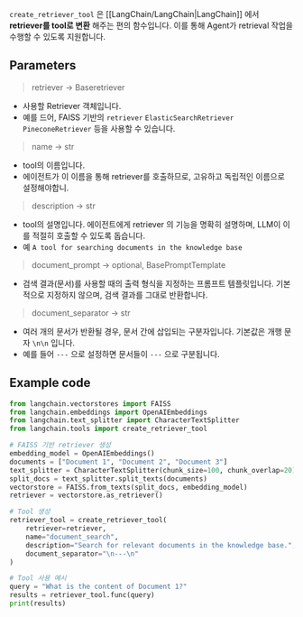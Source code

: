 `create_retriever_tool` 은 [[LangChain/LangChain|LangChain]] 에서 **retriever를 tool로 변환** 해주는 편의 함수입니다. 이를 통해 Agent가 retrieval 작업을 수행할 수 있도록 지원합니다.

## Parameters

> retriever -> Baseretriever

- 사용할 Retriever 객체입니다.
- 예를 드어, FAISS 기반의 `retriever` `ElasticSearchRetriever` `PineconeRetriever` 등을 사용할 수 있습니다.

> name -> str

- tool의 이름입니다.
- 에이전트가 이 이름을 통해 retriever를 호출하므로, 고유하고 독립적인 이름으로 설정해야합니.

> description -> str

- tool의 설명입니다. 에이전트에게 retriever 의 기능을 명확히 설명하며, LLM이 이를 적절히 호출할 수 있도록 돕습니다.
- 예 `A tool for searching documents in the knowledge base`

> document_prompt -> optional, BasePromptTemplate

- 검색 결과(문서)를 사용할 때의 출력 형식을 지정하는 프롬프트 템플릿입니다. 기본적으로 지정하지 않으며, 검색 결과를 그대로 반환합니다.

> document_separator -> str

- 여러 개의 문서가 반환될 경우, 문서 간에 삽입되는 구분자입니다. 기본값은 개행 문자 `\n\n` 입니다.
- 예를 들어 `---` 으로 설정하면 문서들이 `---` 으로 구분됩니다.



## Example code

```python
from langchain.vectorstores import FAISS
from langchain.embeddings import OpenAIEmbeddings
from langchain.text_splitter import CharacterTextSplitter
from langchain.tools import create_retriever_tool

# FAISS 기반 retriever 생성
embedding_model = OpenAIEmbeddings()
documents = ["Document 1", "Document 2", "Document 3"]
text_splitter = CharacterTextSplitter(chunk_size=100, chunk_overlap=20)
split_docs = text_splitter.split_texts(documents)
vectorstore = FAISS.from_texts(split_docs, embedding_model)
retriever = vectorstore.as_retriever()

# Tool 생성
retriever_tool = create_retriever_tool(
    retriever=retriever,
    name="document_search",
    description="Search for relevant documents in the knowledge base.",
    document_separator="\n---\n"
)

# Tool 사용 예시
query = "What is the content of Document 1?"
results = retriever_tool.func(query)
print(results)
```

